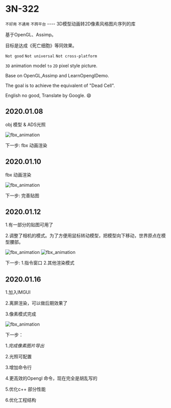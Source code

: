 # 3N-322


`不好用` `不通用` `不跨平台` ---- 3D模型动画转2D像素风格图片序列的库

基于OpenGL、Assimp。

目标是达成《死亡细胞》等同效果。



`Not good` `Not universal` `Not cross-platform `

`3D` animation model `to` `2D` pixel style picture.

Base on OpenGL,Assimp and LearnOpenglDemo.

The goal is to achieve the equivalent of "Dead Cell".

English no good, Translate by Google. :smile:



## 2020.01.08

obj 模型 & ADS光照

![fbx_animation](https://github.com/PENGPPP/3N-322/blob/master/gif/Jan-10-2020%2015-25-01.gif)

下一步: fbx 动画渲染


## 2020.01.10

fbx 动画渲染

![fbx_animation](https://github.com/PENGPPP/3N-322/blob/master/gif/Jan-10-2020%2015-19-04.gif)

下一步: 完善贴图


## 2020.01.12

1.有一部分的贴图可用了

2.调整了相机的模式。为了方便用鼠标转动模型，把模型向下移动，世界原点在模型腰部。

![fbx_animation](https://github.com/PENGPPP/3N-322/blob/master/gif/Jan-11-2020%2023-59-00.gif) ![fbx_animation](https://github.com/PENGPPP/3N-322/blob/master/gif/Jan-12-2020%2000-01-19.gif)

下一步: 
1.指令窗口
2.其他渲染模式

## 2020.01.16

1.加入IMGUI

2.离屏渲染，可以做后期效果了

3.像素模式完成

![fbx_animation](https://github.com/PENGPPP/3N-322/blob/master/gif/Jan-16-2020%2023-12-32.gif)

下一步：

1.*完成像素图片导出*

2.光照可配置

3.增加命令行

4.更高效的Opengl 命令，现在完全是胡乱写的

5.优化c++ 部分性能

6.优化工程结构
